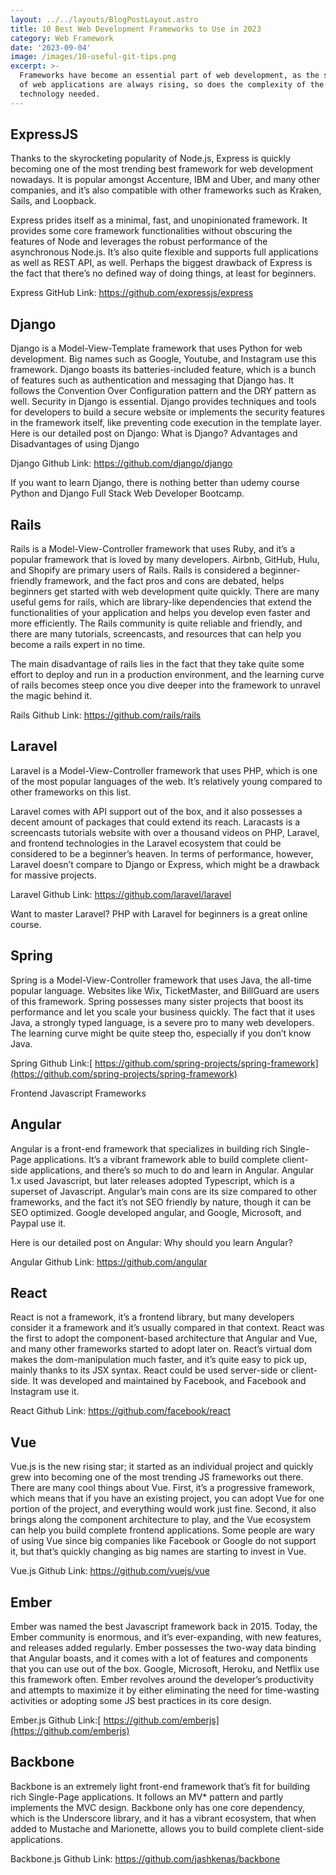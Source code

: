 ```yaml
---
layout: ../../layouts/BlogPostLayout.astro
title: 10 Best Web Development Frameworks to Use in 2023
category: Web Framework
date: '2023-09-04'
image: /images/10-useful-git-tips.png
excerpt: >-
  Frameworks have become an essential part of web development, as the standards
  of web applications are always rising, so does the complexity of the
  technology needed.
---
```

 ## ExpressJS

Thanks to the skyrocketing popularity of Node.js, Express is quickly becoming one of the most trending best framework for web development nowadays. It is popular amongst Accenture, IBM and Uber, and many other companies, and it’s also compatible with other frameworks such as Kraken, Sails, and Loopback.

Express prides itself as a minimal, fast, and unopinionated framework. It provides some core framework functionalities without obscuring the features of Node and leverages the robust performance of the asynchronous Node.js. It’s also quite flexible and supports full applications as well as REST API, as well. Perhaps the biggest drawback of Express is the fact that there’s no defined way of doing things, at least for beginners.

Express GitHub Link: <https://github.com/expressjs/express>

 ## Django

Django is a Model-View-Template framework that uses Python for web development. Big names such as Google, Youtube, and Instagram use this framework. Django boasts its batteries-included feature, which is a bunch of features such as authentication and messaging that Django has. It follows the Convention Over Configuration pattern and the DRY pattern as well. Security in Django is essential. Django provides techniques and tools for developers to build a secure website or implements the security features in the framework itself, like preventing code execution in the template layer. Here is our detailed post on Django: What is Django? Advantages and Disadvantages of using Django

Django Github Link: <https://github.com/django/django>

If you want to learn Django, there is nothing better than udemy course Python and Django Full Stack Web Developer Bootcamp.

## Rails

Rails is a Model-View-Controller framework that uses Ruby, and it’s a popular framework that is loved by many developers. Airbnb, GitHub, Hulu, and Shopify are primary users of Rails. Rails is considered a beginner-friendly framework, and the fact pros and cons are debated, helps beginners get started with web development quite quickly. There are many useful gems for rails, which are library-like dependencies that extend the functionalities of your application and helps you develop even faster and more efficiently. The Rails community is quite reliable and friendly, and there are many tutorials, screencasts, and resources that can help you become a rails expert in no time.

The main disadvantage of rails lies in the fact that they take quite some effort to deploy and run in a production environment, and the learning curve of rails becomes steep once you dive deeper into the framework to unravel the magic behind it.

Rails Github Link: <https://github.com/rails/rails>



 ## Laravel

Laravel is a Model-View-Controller framework that uses PHP, which is one of the most popular languages of the web. It’s relatively young compared to other frameworks on this list.

Laravel comes with API support out of the box, and it also possesses a decent amount of packages that could extend its reach. Laracasts is a screencasts tutorials website with over a thousand videos on PHP, Laravel, and frontend technologies in the Laravel ecosystem that could be considered to be a beginner’s heaven. In terms of performance, however, Laravel doesn’t compare to Django or Express, which might be a drawback for massive projects.

Laravel Github Link: <https://github.com/laravel/laravel>

Want to master Laravel? PHP with Laravel for beginners is a great online course.

## Spring

Spring is a Model-View-Controller framework that uses Java, the all-time popular language. Websites like Wix, TicketMaster, and BillGuard are users of this framework. Spring possesses many sister projects that boost its performance and let you scale your business quickly. The fact that it uses Java, a strongly typed language, is a severe pro to many web developers. The learning curve might be quite steep tho, especially if you don’t know Java.

Spring Github Link:[ https://github.com/spring-projects/spring-framework](https://github.com/spring-projects/spring-framework)

Frontend Javascript Frameworks

 ## Angular

Angular is a front-end framework that specializes in building rich Single-Page applications. It’s a vibrant framework able to build complete client-side applications, and there’s so much to do and learn in Angular. Angular 1.x used Javascript, but later releases adopted Typescript, which is a superset of Javascript. Angular’s main cons are its size compared to other frameworks, and the fact it’s not SEO friendly by nature, though it can be SEO optimized. Google developed angular, and Google, Microsoft, and Paypal use it.

Here is our detailed post on Angular: Why should you learn Angular?

Angular Github Link: <https://github.com/angular>

## React

React is not a framework, it’s a frontend library, but many developers consider it a framework and it’s usually compared in that context. React was the first to adopt the component-based architecture that Angular and Vue, and many other frameworks started to adopt later on. React’s virtual dom makes the dom-manipulation much faster, and it’s quite easy to pick up, mainly thanks to its JSX syntax. React could be used server-side or client-side. It was developed and maintained by Facebook, and Facebook and Instagram use it.

React Github Link: <https://github.com/facebook/react>

## Vue

Vue.js is the new rising star; it started as an individual project and quickly grew into becoming one of the most trending JS frameworks out there. There are many cool things about Vue. First, it’s a progressive framework, which means that if you have an existing project, you can adopt Vue for one portion of the project, and everything would work just fine. Second, it also brings along the component architecture to play, and the Vue ecosystem can help you build complete frontend applications. Some people are wary of using Vue since big companies like Facebook or Google do not support it, but that’s quickly changing as big names are starting to invest in Vue.

Vue.js Github Link: <https://github.com/vuejs/vue>

## Ember

Ember was named the best Javascript framework back in 2015. Today, the Ember community is enormous, and it’s ever-expanding, with new features, and releases added regularly. Ember possesses the two-way data binding that Angular boasts, and it comes with a lot of features and components that you can use out of the box. Google, Microsoft, Heroku, and Netflix use this framework often. Ember revolves around the developer’s productivity and attempts to maximize it by either eliminating the need for time-wasting activities or adopting some JS best practices in its core design.

Ember.js Github Link:[ https://github.com/emberjs](https://github.com/emberjs)

 ## Backbone

Backbone is an extremely light front-end framework that’s fit for building rich Single-Page applications. It follows an MV* pattern and partly implements the MVC design. Backbone only has one core dependency, which is the Underscore library, and it has a vibrant ecosystem, that when added to Mustache and Marionette, allows you to build complete client-side applications.

Backbone.js Github Link: <https://github.com/jashkenas/backbone>
